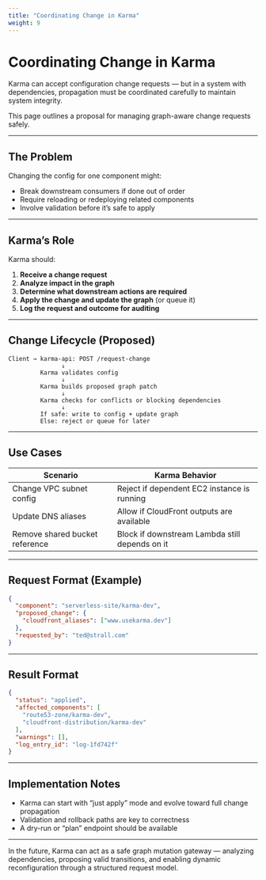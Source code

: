 ```yaml
---
title: "Coordinating Change in Karma"
weight: 9
---
```


# Coordinating Change in Karma

Karma can accept configuration change requests — but in a system with dependencies, propagation must be coordinated carefully to maintain system integrity.

This page outlines a proposal for managing graph-aware change requests safely.

---

## The Problem

Changing the config for one component might:

- Break downstream consumers if done out of order
- Require reloading or redeploying related components
- Involve validation before it’s safe to apply

---

## Karma’s Role

Karma should:

1. **Receive a change request**
2. **Analyze impact in the graph**
3. **Determine what downstream actions are required**
4. **Apply the change and update the graph** (or queue it)
5. **Log the request and outcome for auditing**

---

## Change Lifecycle (Proposed)

```text
Client → karma-api: POST /request-change
               ↓
         Karma validates config
               ↓
         Karma builds proposed graph patch
               ↓
         Karma checks for conflicts or blocking dependencies
               ↓
         If safe: write to config + update graph
         Else: reject or queue for later
```

---

## Use Cases

| Scenario                        | Karma Behavior                                  |
|---------------------------------|--------------------------------------------------|
| Change VPC subnet config        | Reject if dependent EC2 instance is running     |
| Update DNS aliases              | Allow if CloudFront outputs are available       |
| Remove shared bucket reference  | Block if downstream Lambda still depends on it  |

---

## Request Format (Example)

```json
{
  "component": "serverless-site/karma-dev",
  "proposed_change": {
    "cloudfront_aliases": ["www.usekarma.dev"]
  },
  "requested_by": "ted@strall.com"
}
```

---

## Result Format

```json
{
  "status": "applied",
  "affected_components": [
    "route53-zone/karma-dev",
    "cloudfront-distribution/karma-dev"
  ],
  "warnings": [],
  "log_entry_id": "log-1fd742f"
}
```

---

## Implementation Notes

- Karma can start with “just apply” mode and evolve toward full change propagation
- Validation and rollback paths are key to correctness
- A dry-run or “plan” endpoint should be available

---

In the future, Karma can act as a safe graph mutation gateway — analyzing dependencies, proposing valid transitions, and enabling dynamic reconfiguration through a structured request model.
